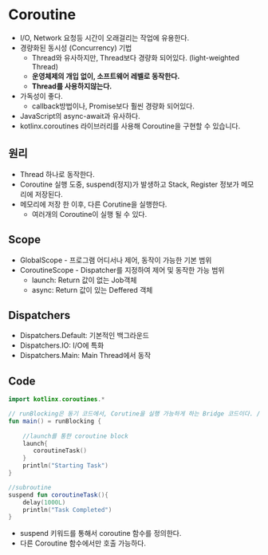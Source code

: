# Coroutine
- I/O, Network 요청등 시간이 오래걸리는 작업에 유용한다.
- 경량화된 동시성 (Concurrency) 기법
  - Thread와 유사하지만, Thread보다 경량화 되어있다. (light-weighted Thread)
  - **운영체제의 개입 없이, 소프트웨어 레벨로 동작한다.**
  - **Thread를 사용하지않는다.**
- 가독성이 좋다.
  - callback방법이나, Promise보다 훨씬 경량화 되어있다.
- JavaScript의 async-await과 유사하다.
- kotlinx.coroutines 라이브러리를 사용해 Coroutine을 구현할 수 있습니다.

## 원리
- Thread 하나로 동작한다.
- Coroutine 실행 도중, suspend(정지)가 발생하고  Stack, Register 정보가 메모리에 저장된다.
- 메모리에 저장 한 이후, 다른 Corutine을 실행한다.
  - 여러개의 Coroutine이 실행 될 수 있다.

## Scope
- GlobalScope - 프로그램 어디서나 제어, 동작이 가능한 기본 범위
- CoroutineScope - Dispatcher를 지정하여 제어 및 동작한 가능 범위
  - launch: Return 값이 없는 Job객체
  - async: Return 값이 있는 Deffered 객체

## Dispatchers
- Dispatchers.Default: 기본적인 백그라운드
- Dispatchers.IO: I/O에 특화
- Dispatchers.Main: Main Thread에서 동작

## Code
```kotlin
import kotlinx.coroutines.*

// runBlocking은 동기 코드에서, Corutine을 실행 가능하게 하는 Bridge 코드이다. //subRoutine이 끝날 때 까지 기다려준다.
fun main() = runBlocking {
   
    //launch를 통한 coroutine block
    launch{
       coroutineTask()
    }
    println("Starting Task")
}

//subroutine
suspend fun coroutineTask(){
    delay(1000L)
    println("Task Completed")
}
```
- suspend 키워드를 통해서 coroutine 함수를 정의한다.
- 다른 Coroutine 함수에서만 호출 가능하다.